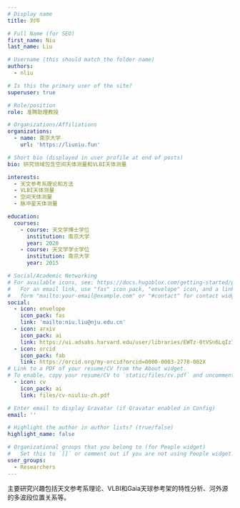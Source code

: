 ```yaml
---
# Display name
title: 刘牛

# Full Name (for SEO)
first_name: Niu 
last_name: Liu

# Username (this should match the folder name)
authors:
  - nliu

# Is this the primary user of the site?
superuser: true

# Role/position
role: 准聘助理教授

# Organizations/Affiliations
organizations:
  - name: 南京大学
    url: 'https://liuniu.fun'

# Short bio (displayed in user profile at end of posts)
bio: 研究领域包含空间天体测量和VLBI天体测量

interests:
  - 天文参考系理论和方法
  - VLBI天体测量
  - 空间天体测量
  - 脉冲星天体测量

education:
  courses:
    - course: 天文学博士学位
      institution: 南京大学
      year: 2020
    - course: 天文学学士学位
      institution: 南京大学
      year: 2015

# Social/Academic Networking
# For available icons, see: https://docs.hugoblox.com/getting-started/page-builder/#icons
#   For an email link, use "fas" icon pack, "envelope" icon, and a link in the
#   form "mailto:your-email@example.com" or "#contact" for contact widget.
social:
  - icon: envelope
    icon_pack: fas
    link: 'mailto:niu.liu@nju.edu.cn'
  - icon: arxiv
    icon_pack: ai
    link: https://ui.adsabs.harvard.edu/user/libraries/EWTz-0tVSn6LqIz7ZgLMgg
  - icon: orcid
    icon_pack: fab
    link: https://orcid.org/my-orcid?orcid=0000-0003-2778-002X
# Link to a PDF of your resume/CV from the About widget.
# To enable, copy your resume/CV to `static/files/cv.pdf` and uncomment the lines below.
  - icon: cv
    icon_pack: ai
    link: files/cv-niuliu-zh.pdf

# Enter email to display Gravatar (if Gravatar enabled in Config)
email: ''

# Highlight the author in author lists? (true/false)
highlight_name: false

# Organizational groups that you belong to (for People widget)
#   Set this to `[]` or comment out if you are not using People widget.
user_groups:
  - Researchers
---
```


主要研究兴趣包括天文参考系理论、VLBI和Gaia天球参考架的特性分析、河外源的多波段位置关系等。
